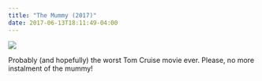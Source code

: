 ```yaml
---
title: "The Mummy (2017)"
date: 2017-06-13T18:11:49-04:00
---
```


![](http://www.dhakamovie.com/wp-content/uploads/2017/07/The-Mummy-2017-1080p-WEBRip.jpg)

Probably (and hopefully) the worst Tom Cruise movie ever. Please, no more instalment of the mummy!